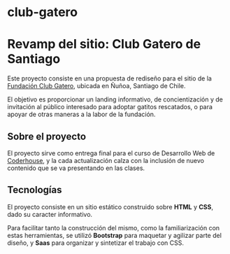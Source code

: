 # club-gatero

# Revamp del sitio: Club Gatero de Santiago

Este proyecto consiste en una propuesta de rediseño para el sitio de la [Fundación Club Gatero](https://www.clubgatero.cl), ubicada en Ñuñoa, Santiago de Chile.

El objetivo es proporcionar un landing informativo, de concientización y de invitación al público interesado para adoptar gatitos rescatados, o para apoyar de otras maneras a la labor de la fundación.

## Sobre el proyecto

El proyecto sirve como entrega final para el curso de Desarrollo Web de [Coderhouse](https://www.coderhouse.com), y la cada actualización calza con la inclusión de nuevo contenido que se va presentando en las clases.
## Tecnologías

El proyecto consiste en un sitio estático construido sobre **HTML** y **CSS**, dado su caracter informativo.

Para facilitar tanto la construcción del mismo, como la familiarización con estas herramientas, se utilizó **Bootstrap** para maquetar y agilizar parte del diseño, y **Saas** para organizar y sintetizar el trabajo con CSS.

